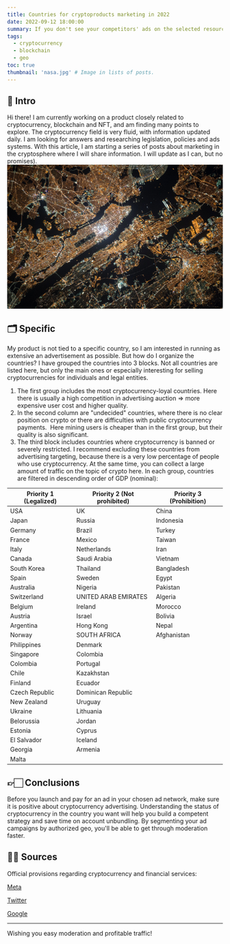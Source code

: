 ```yaml
---
title: Countries for cryptoproducts marketing in 2022
date: 2022-09-12 18:00:00
summary: If you don't see your competitors' ads on the selected resource at all, they may not be allowed by moderation 😉
tags:
  - cryptocurrency
  - blockchain
  - geo
toc: true
thumbnail: 'nasa.jpg' # Image in lists of posts.
---
```


## 👀 Intro
Hi there! I am currently working on a product closely related to cryptocurrency, blockchain and NFT, and am finding many points to explore. The cryptocurrency field is very fluid, with information updated daily. I am looking for answers and researching legislation, policies and ads systems. With this article, I am starting a series of posts about marketing in the cryptosphere where I will share information. I will update as I can, but no promises).
![](nasa.jpg)
## 🗂 Specific
My product is not tied to a specific country, so I am interested in running as extensive an advertisement as possible. But how do I organize the countries? I have grouped the countries into 3 blocks. Not all countries are listed here, but only the main ones or especially interesting for selling cryptocurrencies for individuals and legal entities. 
1) The first group includes the most cryptocurrency-loyal countries. Here there is usually a high competition in advertising auction => more expensive user cost and higher quality.
2) In the second column are "undecided" countries, where there is no clear position on crypto or there are difficulties with public cryptocurrency payments.  Here mining users is cheaper than in the first group, but their quality is also significant.
3) The third block includes countries where cryptocurrency is banned or severely restricted. I recommend excluding these countries from advertising targeting, because there is a very low percentage of people who use cryptocurrency. At the same time, you can collect a large amount of traffic on the topic of crypto here.
In each group, countries are filtered in descending order of GDP (nominal):


|Priority 1 (Legalized)|Priority 2 (Not prohibited)|Priority 3 (Prohibition)|
| -- | -- | -- |
|USA|UK|China|
|Japan|Russia|Indonesia|
|Germany|Brazil|Turkey|
|France|Mexico|Taiwan|
|Italy|Netherlands|Iran|
|Canada|Saudi Arabia|Vietnam|
|South Korea|Thailand|Bangladesh|
|Spain|Sweden|Egypt|
|Australia|Nigeria|Pakistan|
|Switzerland	|UNITED ARAB EMIRATES|Algeria
|Belgium|Ireland|Morocco|
|Austria|Israel|Bolivia|
|Argentina|Hong Kong|Nepal|
|Norway	|SOUTH AFRICA|Afghanistan|
|Philippines|Denmark||	
|Singapore|Colombia||
|Colombia|Portugal||
|Chile|Kazakhstan||
|Finland|Ecuador||
|Czech Republic|Dominican Republic||
|New Zealand|Uruguay||
|Ukraine|Lithuania||
|Belorussia|Jordan||
|Estonia|Cyprus||
|El Salvador|Iceland||
|Georgia|Armenia||
|Malta|||
## 👉🏻 Conclusions
Before you launch and pay for an ad in your chosen ad network, make sure it is positive about cryptocurrency advertising. Understanding the status of cryptocurrency in the country you want will help you build a competent strategy and save time on account unbundling. By segmenting your ad campaigns by authorized geo, you'll be able to get through moderation faster. 

## 🕵🏻 Sources
Official provisions regarding cryptocurrency and financial services:

[Meta](https://www.facebook.com/business/help/438252513416690?id=595195347635322)

[Twitter](https://business.twitter.com/en/help/ads-policies/ads-content-policies/financial-services.html)

[Google](https://support.google.com/adspolicy/answer/12055790?hl=en)

---
Wishing you easy moderation and profitable traffic!